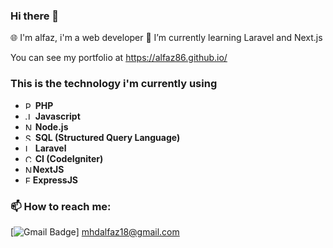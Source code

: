 ### Hi there 👋
🌐 I'm alfaz, i'm a web developer 
🔧 I’m currently learning Laravel and Next.js 

You can see my portfolio at https://alfaz86.github.io/

### This is the technology i'm currently using
- <img src="https://edent.github.io/SuperTinyIcons/images/svg/php.svg" width="12" title="PHP"> **PHP**
- <img src="https://edent.github.io/SuperTinyIcons/images/svg/javascript.svg" width="12" title="JavaScript"> **Javascript**
- <img src="https://edent.github.io/SuperTinyIcons/images/svg/nodejs.svg" width="12" title="Node.js"> **Node.js**
- <img src="https://icon-library.com/images/sql-icon/sql-icon-10.jpg" width="12" title="SQL"> **SQL (Structured Query Language)** 
- <img src="https://edent.github.io/SuperTinyIcons/images/svg/laravel.svg" width="12" title="Laravel"> **Laravel**
- <img src="https://encrypted-tbn0.gstatic.com/images?q=tbn:ANd9GcT43RTUM8a_ktYsIQNXDa0pD6TTk_Bu6e8NZ816WE0krw&s" width="12" title="CI"> **CI (CodeIgniter)** 
- <img src="https://www.svgrepo.com/show/354113/nextjs-icon.svg" width="12" title="NextJS">**NextJS**
- <img src="https://adware-technologies.s3.amazonaws.com/uploads/technology/thumbnail/20/express-js.png" width="12" title="ExpressJS">**ExpressJS**

### 📫 How to reach me:
[![Gmail Badge](https://img.shields.io/badge/-Gmail-c14438?style=flat-square&logo=Gmail&logoColor=white&link=mailto:mhdalfaz18@gmail.com)] mhdalfaz18@gmail.com
